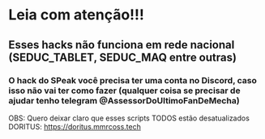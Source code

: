 # Leia com atenção!!!



## Esses hacks não funciona em rede nacional (SEDUC_TABLET, SEDUC_MAQ entre outras)



### O hack do SPeak você precisa ter uma conta no Discord, caso isso não vai ter como fazer (qualquer coisa se precisar de ajudar tenho telegram @AssessorDoUltimoFanDeMecha)

OBS: Quero deixar claro que esses scripts TODOS estão desatualizados
DORITUS: https://doritus.mmrcoss.tech
